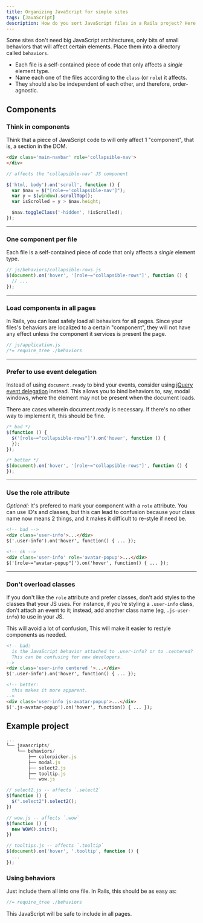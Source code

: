 ```yaml
---
title: Organizing JavaScript for simple sites
tags: [JavaScript]
description: How do you sort JavaScript files in a Rails project? Here's one way.
---
```


Some sites don't need big JavaScript architectures, only bits of small behaviors that will affect certain elements. Place them into a directory called `behaviors`.

* Each file is a self-contained piece of code that only affects a *single* element type.
* Name each one of the files according to the `class` (or `role`) it affects.
* They should also be independent of each other, and therefore, order-agnostic.

## Components

### Think in components

Think that a piece of JavaScript code to will only affect 1 "component", that is, a section in the DOM.

```html
<div class='main-navbar' role='collapsible-nav'>
</div>
```

```js
// affects the "collapsible-nav" JS component

$('html, body').on('scroll', function () {
  var $nav = $("[role~='collapsible-nav']");
  var y = $(window).scrollTop();
  var isScrolled = y > $nav.height;

  $nav.toggleClass('-hidden', !isScrolled);
});
```

----

### One component per file

Each file is a self-contained piece of code that only affects a *single* element type.

```js
// js/behaviors/collapsible-rows.js
$(document).on('hover', '[role~="collapsible-rows"]', function () {
  // ...
});
```

----

### Load components in all pages

In Rails, you can load safely load all behaviors for all pages. Since your files's behaviors are localized to a certain "component", they will not have any effect unless the component it services is present the page.

```js
// js/application.js
/*= require_tree ./behaviors
```

----

### Prefer to use event delegation

Instead of using `document.ready` to bind your events, consider using [jQuery event delegation][del] instead. This allows you to bind behaviors to, say, modal windows, where the element may not be present when the document loads.

There are cases wherein document.ready is necessary. If there's no other way to implement it, this should be fine.

[del]: http://learn.jquery.com/events/event-delegation/

```js
/* bad */
$(function () {
  $('[role~="collapsible-rows"]').on('hover', function () {
  });
});
```

```js
/* better */
$(document).on('hover', '[role~="collapsible-rows"]', function () {
});
```

----

### Use the role attribute

*Optional:* It's prefered to mark your component with a `role` attribute. You can use ID's and classes, but this can lead to confusion because your class name now means 2 things, and it makes it difficult to re-style if need be.

```html
<!-- bad -->
<div class='user-info'>...</div>
$('.user-info').on('hover', function() { ... });
```

```html
<!-- ok -->
<div class='user-info' role='avatar-popup'>...</div>
$('[role~="avatar-popup"]').on('hover', function() { ... });
```

----

### Don't overload classes

If you don't like the `role` attribute and prefer classes, don't add styles to the classes that your JS uses. For instance, if you're styling a `.user-info` class, don't attach an event to it; instead, add another class name (eg, `.js-user-info`) to use in your JS.

This will avoid a lot of confusion, 
This will make it easier to restyle components as needed.

```html
<!-- bad:
  is the JavaScript behavior attached to .user-info? or to .centered?
  This can be confusing for new developers.
-->
<div class='user-info centered '>...</div>
$('.user-info').on('hover', function() { ... });
```

```html
<!-- better:
  this makes it more apparent.
-->
<div class='user-info js-avatar-popup'>...</div>
$('.js-avatar-popup').on('hover', function() { ... });
```

## Example project

```js
...
└── javascripts/
    └── behaviors/
        ├── colorpicker.js
        ├── modal.js
        ├── select2.js
        ├── tooltip.js
        └── wow.js
```

```js
// select2.js -- affects `.select2`
$(function () {
  $(".select2").select2();
})
```

```js
// wow.js -- affects `.wow`
$(function () {
  new WOW().init();
})
```

```js
// tooltips.js -- affects `.tooltip`
$(document).on('hover', '.tooltip', function () {
  ...
});
```

### Using behaviors
Just include them all into one file. In Rails, this should be as easy as:

```js
//= require_tree ./behaviors
```

This JavaScript will be safe to include in all pages.

